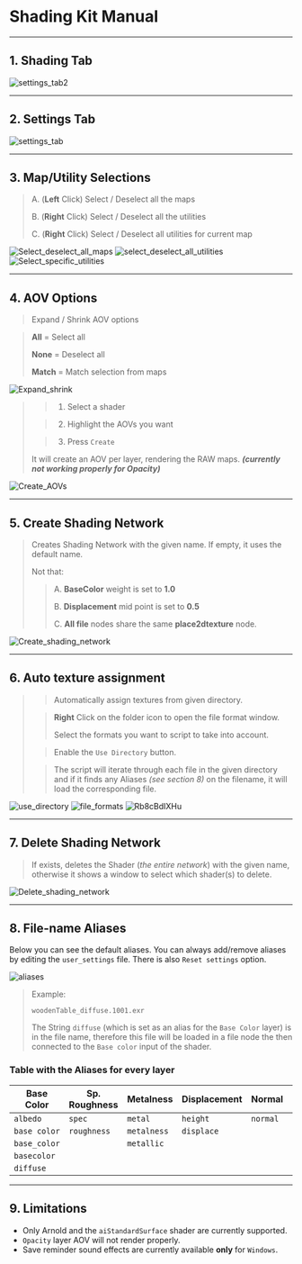 # Shading Kit Manual

---
## 1. Shading Tab


![settings_tab2](https://user-images.githubusercontent.com/87680516/145273788-4e21b5cb-4054-4dbf-aeef-0d71ba758ac1.png)

---
## 2. Settings Tab

![settings_tab](https://user-images.githubusercontent.com/87680516/145152364-6c84732d-f3fb-4c05-aaa4-8911bc1ddb05.png)

---
## 3. Map/Utility Selections

>A. (**Left** Click) Select / Deselect all the maps
> 
>B. (**Right** Click) Select / Deselect all the utilities
> 
>C. (**Right** Click) Select / Deselect all utilities for current map

![Select_deselect_all_maps](https://user-images.githubusercontent.com/87680516/145152357-038d0990-7696-49c7-b288-ce9f92514fac.gif)
![select_deselect_all_utilities](https://user-images.githubusercontent.com/87680516/145152360-efa7a155-229c-4ce1-81c4-db005004173f.gif)
![Select_specific_utilities](https://user-images.githubusercontent.com/87680516/145152362-8647c4b7-ddbc-4b5f-a88e-5e30f220bfc9.gif)

---
## 4. AOV Options

> Expand / Shrink AOV options

> **All** = Select all
>
> **None** = Deselect all
> 
>**Match** = Match selection from maps
 

![Expand_shrink](https://user-images.githubusercontent.com/87680516/145152355-5a62efc0-64e7-4f74-8bf1-1ada0fc446ad.gif)

> > 1. Select a shader
> 
> > 2. Highlight the AOVs you want
> 
> > 3. Press `Create`
>
> It will create an AOV per layer, rendering the RAW maps. **_(currently not working properly for Opacity)_**

![Create_AOVs](https://user-images.githubusercontent.com/87680516/145152348-844053fd-6480-47f3-b235-b3263a254c9d.gif)

---
## 5. Create Shading Network


> Creates Shading Network with the given name. If empty, it uses the default name.
> 
> Not that:
>> A. **BaseColor** weight is set to **1.0**
> >
> >B. **Displacement** mid point is set to **0.5**
> >
> >C. **All file** nodes share the same **place2dtexture** node.

![Create_shading_network](https://user-images.githubusercontent.com/87680516/145152351-909234de-24dd-4bda-86eb-467f39b401d3.gif)

---
## 6. Auto texture assignment

> > Automatically assign textures from given directory.
>
> > **Right** Click on the folder icon to open the file format window.
> >
> >Select the formats you want to script to take into account.
>
> > Enable the `Use Directory` button.
> 
> >The script will iterate through each file in the given directory and if it finds any Aliases _(see section 8)_ on the filename, it will load the corresponding file.


![use_directory](https://user-images.githubusercontent.com/87680516/145152367-0bc687f4-aaaa-4bee-85d2-00df9a72a64a.png)
![file_formats](https://user-images.githubusercontent.com/87680516/145152356-12b3365e-58f5-4cf6-a2a4-585661b0215f.gif)
![Rb8cBdIXHu](https://user-images.githubusercontent.com/87680516/145270338-ff19c78d-e350-4e4b-bc17-0d3438529f4f.gif)

---
## 7. Delete Shading Network

> If exists, deletes the Shader (_the entire network_) with the given name, otherwise it shows a window to select which shader(s) to delete.
 
![Delete_shading_network](https://user-images.githubusercontent.com/87680516/145152352-24802aad-f949-455c-8a09-2c6ccb51a03c.gif)

---
## 8. File-name Aliases

 Below you can see the default aliases. You can always add/remove aliases by editing the `user_settings` file. There is also `Reset settings` option.

![aliases](https://user-images.githubusercontent.com/87680516/145581954-e2e018c0-ae19-43ab-ba11-2b91bee82041.png)

>Example:
> 
> `woodenTable_diffuse.1001.exr`
> 
> The String `diffuse` (which is set as an alias for the `Base Color` layer) is in the file name, therefore this file will be loaded in a file node the then connected to the `Base color` input of the shader.

### Table with the Aliases for every layer
| Base Color  | Sp. Roughness | Metalness | Displacement | Normal | Bump | Coat R. | SSS        | Opacity |
| ----------- | ------------- | --------- | ------------ | ------ | ---- | ------- | ---------- | ------- |
| `albedo`    | `spec`        |`metal`    |`height`      |`normal`|`bump`|`coat`   |`sss`       |`opacity`|
| `base color`| `roughness`   |`metalness`|`displace`    |        |      |         |`subsurface`|         |
| `base_color`|               |`metallic` |              |        |      |         |            |         |
| `basecolor` |               |           |              |        |      |         |            |         |
| `diffuse`   |               |           |              |        |      |         |            |         |

---
## 9. Limitations


* Only Arnold and the `aiStandardSurface` shader are currently supported.
* `Opacity` layer AOV will not render properly.
* Save reminder sound effects are currently available **only** for `Windows`.

